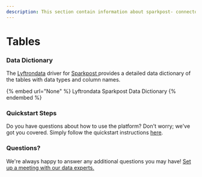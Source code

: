 ```yaml
---
description: This section contain information about sparkpost- connector tables information
---
```


# Tables

### Data Dictionary

The [Lyftrondata](https://www.lyftrondata.com/) driver for [Sparkpost ](None/)[ ](https://www.lyftrondata.com/integration/sparkpost-/)provides a detailed data dictionary of the tables with data types and column names.

{% embed url="None" %}
Lyftrondata Sparkpost  Data Dictionary
{% endembed %}

### Quickstart Steps

Do you have questions about how to use the platform? Don't worry; we've got you covered. Simply follow the quickstart instructions [here](../README.md).

### Questions? <a href="#questions" id="questions"></a>

We're always happy to answer any additional questions you may have! [Set up a meeting with our data experts.](https://www.lyftrondata.com/book-a-meeting/)

